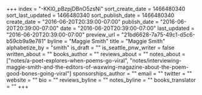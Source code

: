 +++
index = "-KKl0_pBzpjDBnO5zsNi"
sort_create_date = 1466480340
sort_last_updated = 1466480340
sort_publish_date = 1466480340
create_date = "2016-06-20T20:39:00-07:00"
publish_date = "2016-06-20T20:39:00-07:00"
date = "2016-06-20T20:39:00-07:00"
last_updated = "2016-06-20T20:39:00-07:00"
preview_url = "21bd6628-7a75-49c1-d5c6-b59cb9a9e781"
byline = "Maggie Smith"
title = "Maggie Smith"
alphabetize_by = "smith"
is_draft = ""
is_seattle_pnw_writer = false
written_about = ""
books_author = ""
reviews_about = ""
notes_about = ["notes/a-poet-explores-when-poems-go-viral", "notes/interviewing-maggie-smith-and-the-editors-of-waxwing-magazine-about-the-poem-good-bones-going-viral"]
sponsorships_author = ""
email = ""
twitter = ""
website = ""
bio = ""
reviews_byline = ""
notes_byline = ""
books_translator = ""
+++
